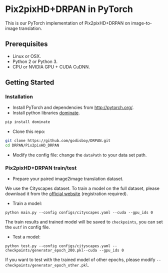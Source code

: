 # Pix2pixHD+DRPAN in PyTorch

This is our PyTorch implementation of Pix2pixHD+DRPAN on image-to-image translation.

## Prerequisites
- Linux or OSX.
- Python 2 or Python 3.
- CPU or NVIDIA GPU + CUDA CuDNN.

## Getting Started
### Installation
- Install PyTorch and dependencies from http://pytorch.org/.
- Install python libraries [dominate](https://github.com/Knio/dominate).
```bash
pip install dominate
```

- Clone this repo:
```bash
git clone https://github.com/godisboy/DRPAN.git
cd DRPAN/Pix2pixHD_DRPAN
```

- Modify the config file:
change the `dataPath` to your data set path.

### Pix2pixHD+DRPAN train/test
- Prepare your paired image2image translation dataset. 

We use the Cityscapes dataset. To train a model on the full dataset, please download it from the [official website](https://www.cityscapes-dataset.com/) (registration required).
- Train a model:
```
python main.py --config configs/cityscapes.yaml --cuda --gpu_ids 0
```
The train results and trained model will be saved to `checkpoints`, you can set the `outf` in config file.
- Test a model:
```
python test.py --config configs/cityscapes.yaml --checkpoints/generator_epoch_200.pkl--cuda --gpu_ids 0
```
If you want to test with the trained model of other epochs, please modify `--checkpoints/generator_epoch_other.pkl`. 
